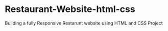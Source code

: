 # Restaurant-Website-html-css
Building a fully Responsive Restarunt website using HTML and CSS Project
